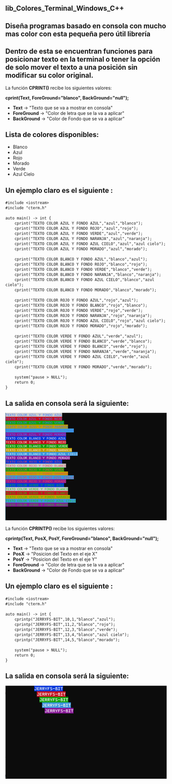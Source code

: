 ## lib_Colores_Terminal_Windows_C++
## Diseña programas basado en consola con mucho mas color con esta pequeña pero útil librería

## Dentro de esta se encuentran funciones para posicionar texto en la terminal o tener la opción de solo mover el texto a una posición sin modificar su color original.

La función **CPRINT()** recibe los siguientes valores:

**cprint(Text, ForeGround="blanco", BackGround="null");**

* **Text**        -> "Texto que se va a mostrar en consola"
* **ForeGround**  -> "Color de letra que se la va a aplicar"
* **BackGround**  -> "Color de Fondo que se va a aplicar"

## Lista de colores disponibles:
* Blanco
* Azul
* Rojo
* Morado
* Verde
* Azul Cielo

## Un ejemplo claro es el siguiente :
~~~
#include <iostream>
#include "cterm.h"

auto main() -> int {
    cprint("TEXTO COLOR AZUL Y FONDO AZUL","azul","blanco");
    cprint("TEXTO COLOR AZUL Y FONDO ROJO","azul","rojo");
    cprint("TEXTO COLOR AZUL Y FONDO VERDE","azul","verde");
    cprint("TEXTO COLOR AZUL Y FONDO NARANJA","azul","naranja");
    cprint("TEXTO COLOR AZUL Y FONDO AZUL CIELO","azul","azul cielo");
    cprint("TEXTO COLOR AZUL Y FONDO MORADO","azul","morado");

    cprint("TEXTO COLOR BLANCO Y FONDO AZUL","blanco","azul");
    cprint("TEXTO COLOR BLANCO Y FONDO ROJO","blanco","rojo");
    cprint("TEXTO COLOR BLANCO Y FONDO VERDE","blanco","verde");
    cprint("TEXTO COLOR BLANCO Y FONDO NARANJA","blanco","naranja");
    cprint("TEXTO COLOR BLANCO Y FONDO AZUL CIELO","blanco","azul cielo");
    cprint("TEXTO COLOR BLANCO Y FONDO MORADO","blanco","morado");

    cprint("TEXTO COLOR ROJO Y FONDO AZUL","rojo","azul");
    cprint("TEXTO COLOR ROJO Y FONDO BLANCO","rojo","blanco");
    cprint("TEXTO COLOR ROJO Y FONDO VERDE","rojo","verde");
    cprint("TEXTO COLOR ROJO Y FONDO NARANJA","rojo","naranja");
    cprint("TEXTO COLOR ROJO Y FONDO AZUL CIELO","rojo","azul cielo");
    cprint("TEXTO COLOR ROJO Y FONDO MORADO","rojo","morado");

    cprint("TEXTO COLOR VERDE Y FONDO AZUL","verde","azul");
    cprint("TEXTO COLOR VERDE Y FONDO BLANCO","verde","blanco");
    cprint("TEXTO COLOR VERDE Y FONDO BLANCO","verde","rojo");
    cprint("TEXTO COLOR VERDE Y FONDO NARANJA","verde","naranja");
    cprint("TEXTO COLOR VERDE Y FONDO AZUL CIELO","verde","azul cielo");
    cprint("TEXTO COLOR VERDE Y FONDO MORADO","verde","morado");

    system("pause > NULL");
    return 0;
}
~~~

## La salida en consola será la siguiente:

![IMAGE NOT FOUND](/image/output_main.png)


La función **CPRINTP()** recibe los siguientes valores: 

**cprintp(Text, PosX, PosY, ForeGround="blanco", BackGround="null");**

* **Text**        -> "Texto que se va a mostrar en consola"
* **PosX**        -> "Posicion del Texto en el eje X"
* **PosY**        -> "Posicion del Texto en el eje Y"
* **ForeGround**  -> "Color de letra que se la va a aplicar"
* **BackGround**  -> "Color de Fondo que se va a aplicar"

## Un ejemplo claro es el siguiente :

~~~
#include <iostream>
#include "cterm.h"

auto main() -> int {
    cprintp("JERRYFS-BIT",10,1,"blanco","azul");
    cprintp("JERRYFS-BIT",11,2,"blanco","rojo");
    cprintp("JERRYFS-BIT",12,3,"blanco","verde");
    cprintp("JERRYFS-BIT",13,4,"blanco","azul cielo");
    cprintp("JERRYFS-BIT",14,5,"blanco","morado");
    
    system("pause > NULL");
    return 0;
}
~~~


## La salida en consola será la siguiente:

![IMAGE NOT FOUND](/image/output2_main.png)
